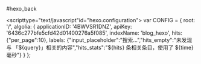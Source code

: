 #hexo_back

<scripttype="text/javascript"id="hexo.configuration">
 var CONFIG = {
 root: '/',
 algolia: {
 applicationID: '4BWVSR1DNZ',
 apiKey: '6436c277bfe5cfd42d01400276a5f085',
 indexName: 'blog_hexo',
 hits: {"per_page":10},
 labels: {"input_placeholder":"搜索...","hits_empty":"未发现与 「${query}」相关的内容","hits_stats":"${hits} 条相关条目，使用了 ${time} 毫秒"}
 }
 };
</script>
